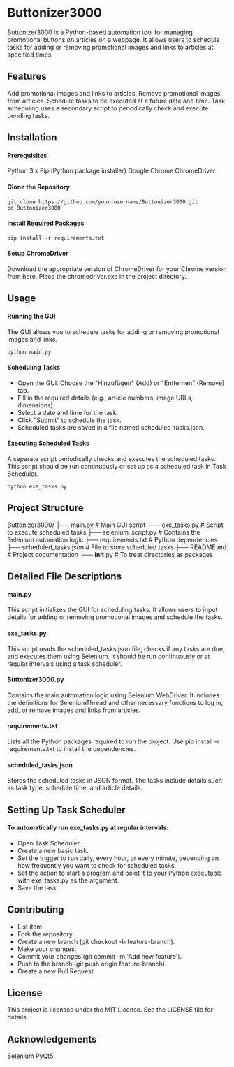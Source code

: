 
# Buttonizer3000
Buttonizer3000 is a Python-based automation tool for managing promotional buttons on articles on a webpage. 
It allows users to schedule tasks for adding or removing promotional images and links to articles at specified times.

## Features
Add promotional images and links to articles.
Remove promotional images from articles.
Schedule tasks to be executed at a future date and time.
Task scheduling uses a secondary script to periodically check and execute pending tasks.

## Installation
#### Prerequisites
Python 3.x
Pip (Python package installer)
Google Chrome
ChromeDriver
#### Clone the Repository

    git clone https://github.com/your-username/Buttonizer3000.git
    cd Buttonizer3000

#### Install Required Packages

    pip install -r requirements.txt

#### Setup ChromeDriver
Download the appropriate version of ChromeDriver for your Chrome version from here. Place the chromedriver.exe in the project directory.

## Usage
#### Running the GUI
The GUI allows you to schedule tasks for adding or removing promotional images and links.

    python main.py

#### Scheduling Tasks

 - Open the GUI. Choose the "Hinzufügen" (Add) or "Entfernen" (Remove) tab. 
 - Fill in the required details (e.g., article numbers, image URLs, dimensions). 
 - Select a date and time for the task. 
 - Click "Submit" to schedule the task.  
 - Scheduled tasks are saved in a file named scheduled_tasks.json.

#### Executing Scheduled Tasks
A separate script periodically checks and executes the scheduled tasks. 
This script should be run continuously or set up as a scheduled task in Task Scheduler.

    python exe_tasks.py

## Project Structure
Buttonizer3000/
├── main.py                 # Main GUI script
├── exe_tasks.py            # Script to execute scheduled tasks
├── selenium_script.py      # Contains the Selenium automation logic
├── requirements.txt        # Python dependencies
├── scheduled_tasks.json    # File to store scheduled tasks
├── README.md               # Project documentation
└── __init__.py             # To treat directories as packages
## Detailed File Descriptions
#### main.py
This script initializes the GUI for scheduling tasks. It allows users to input details for adding or removing promotional images and schedule the tasks.

#### exe_tasks.py
This script reads the scheduled_tasks.json file, checks if any tasks are due, and executes them using Selenium. It should be run continuously or at regular intervals using a task scheduler.

#### Buttonizer3000.py
Contains the main automation logic using Selenium WebDriver. It includes the definitions for SeleniumThread and other necessary functions to log in, add, or remove images and links from articles.

#### requirements.txt
Lists all the Python packages required to run the project. Use pip install -r requirements.txt to install the dependencies.

#### scheduled_tasks.json
Stores the scheduled tasks in JSON format. The tasks include details such as task type, schedule time, and article details.

## Setting Up Task Scheduler
#### To automatically run exe_tasks.py at regular intervals:

 - Open Task Scheduler.
 - Create a new basic task.
 - Set the trigger to run daily, every hour, or every minute, depending on how frequently you want to check for scheduled tasks.
 - Set the action to start a program and point it to your Python executable with exe_tasks.py as the argument.
 - Save the task.

## Contributing

 - List item
 - Fork the repository.
 - Create a new branch (git checkout -b feature-branch).
 - Make your changes.
 - Commit your changes (git commit -m 'Add new feature').
 - Push to the branch (git push origin feature-branch).
 - Create a new Pull Request.

## License
This project is licensed under the MIT License. See the LICENSE file for details.

## Acknowledgements
Selenium
PyQt5
